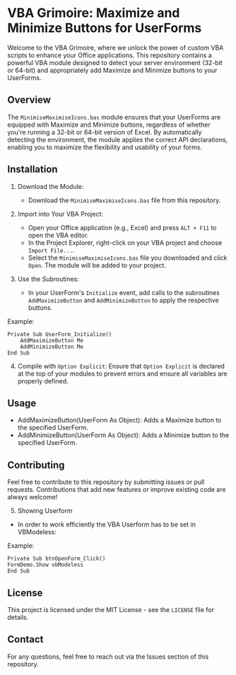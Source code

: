 # VBA Grimoire: Maximize and Minimize Buttons for UserForms

Welcome to the VBA Grimoire, where we unlock the power of custom VBA scripts to enhance your Office applications. This repository contains a powerful VBA module designed to detect your server environment (32-bit or 64-bit) and appropriately add Maximize and Minimize buttons to your UserForms.

## Overview

The `MinimiseMaximiseIcons.bas` module ensures that your UserForms are equipped with Maximize and Minimize buttons, regardless of whether you're running a 32-bit or 64-bit version of Excel. By automatically detecting the environment, the module applies the correct API declarations, enabling you to maximize the flexibility and usability of your forms.

## Installation

1. Download the Module:
   - Download the `MinimiseMaximiseIcons.bas` file from this repository.

2. Import into Your VBA Project:
   - Open your Office application (e.g., Excel) and press `ALT + F11` to open the VBA editor.
   - In the Project Explorer, right-click on your VBA project and choose `Import File...`.
   - Select the `MinimiseMaximiseIcons.bas` file you downloaded and click `Open`. The module will be added to your project.

3. Use the Subroutines: 
   - In your UserForm's `Initialize` event, add calls to the subroutines `AddMaximizeButton` and `AddMinimizeButton` to apply the respective buttons.

Example:
```vba
Private Sub UserForm_Initialize()
    AddMaximizeButton Me
    AddMinimizeButton Me
End Sub
```

4. Compile with `Option Explicit`: Ensure that `Option Explicit` is declared at the top of your modules to prevent errors and ensure all variables are properly defined.

## Usage

- AddMaximizeButton(UserForm As Object): Adds a Maximize button to the specified UserForm.
- AddMinimizeButton(UserForm As Object): Adds a Minimize button to the specified UserForm.

## Contributing

Feel free to contribute to this repository by submitting issues or pull requests. Contributions that add new features or improve existing code are always welcome!

5. Showing Userform

- In order to work efficiently the VBA Userform has to be set in VBModeless:

Example:
```vba
Private Sub btnOpenForm_Click()
FormDemo.Show vbModeless
End Sub
```


## License

This project is licensed under the MIT License - see the `LICENSE` file for details.

## Contact

For any questions, feel free to reach out via the Issues section of this repository.
